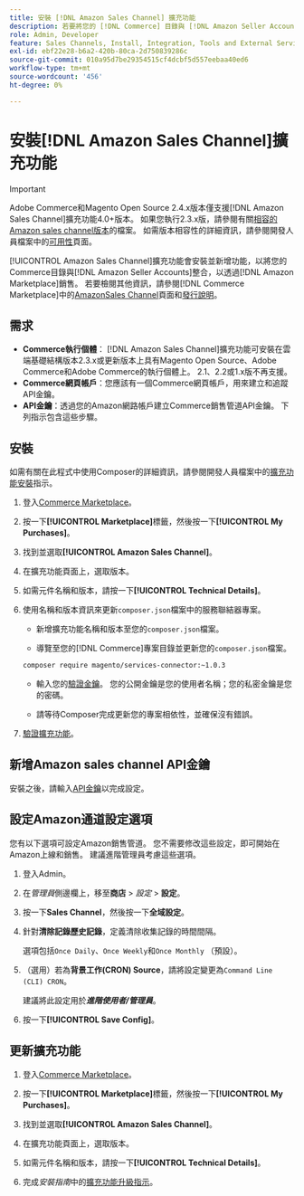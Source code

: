 ```yaml
---
title: 安裝 [!DNL Amazon Sales Channel] 擴充功能
description: 若要將您的 [!DNL Commerce] 目錄與 [!DNL Amazon Seller Accounts] 整合，並透過 [!DNL Amazon Marketplace]銷售，請下載並安裝AmazonSales Channel擴充功能。
role: Admin, Developer
feature: Sales Channels, Install, Integration, Tools and External Services
exl-id: ebf22e28-b6a2-420b-80ca-2d750839286c
source-git-commit: 010a95d7be29354515cf4dcbf5d557eebaa40ed6
workflow-type: tm+mt
source-wordcount: '456'
ht-degree: 0%

---
```


# 安裝[!DNL Amazon Sales Channel]擴充功能

>[!IMPORTANT]
>
>Adobe Commerce和Magento Open Source 2.4.x版本僅支援[!DNL Amazon Sales Channel]擴充功能4.0+版本。 如果您執行2.3.x版，請參閱有關[相容的Amazon sales channel版本](https://docs.magento.com/user-guide/v2.3/sales-channels/amazon/amazon-sales-channel.html)的檔案。 如需版本相容性的詳細資訊，請參閱開發人員檔案中的[可用性](https://experienceleague.adobe.com/docs/commerce-operations/release/product-availability.html)頁面。

[!UICONTROL Amazon Sales Channel]擴充功能會安裝並新增功能，以將您的Commerce目錄與[!DNL Amazon Seller Accounts]整合，以透過[!DNL Amazon Marketplace]銷售。 若要檢閱其他資訊，請參閱[!DNL Commerce Marketplace]中的[AmazonSales Channel](https://marketplace.magento.com/magento-module-amazon.html)頁面和[發行說明](release-notes.md)。

## 需求

- **Commerce執行個體**： [!DNL Amazon Sales Channel]擴充功能可安裝在雲端基礎結構版本2.3.x或更新版本上具有Magento Open Source、Adobe Commerce和Adobe Commerce的執行個體上。 2.1、2.2或1.x版不再支援。
- **Commerce網頁帳戶**：您應該有一個Commerce網頁帳戶，用來建立和追蹤API金鑰。
- **API金鑰**：透過您的Amazon網路帳戶建立Commerce銷售管道API金鑰。 下列指示包含這些步驟。

## 安裝

如需有關在此程式中使用Composer的詳細資訊，請參閱開發人員檔案中的[擴充功能安裝](https://experienceleague.adobe.com/docs/commerce-operations/installation-guide/tutorials/extensions.html)指示。

1. 登入[Commerce Marketplace](https://marketplace.magento.com/customer/account/)。

1. 按一下&#x200B;**[!UICONTROL Marketplace]**&#x200B;標籤，然後按一下&#x200B;**[!UICONTROL My Purchases]**。

1. 找到並選取&#x200B;**[!UICONTROL Amazon Sales Channel]**。

1. 在擴充功能頁面上，選取版本。

1. 如需元件名稱和版本，請按一下&#x200B;**[!UICONTROL Technical Details]**。

1. 使用名稱和版本資訊來更新`composer.json`檔案中的服務聯結器專案。

   - 新增擴充功能名稱和版本至您的`composer.json`檔案。

   - 導覽至您的[!DNL Commerce]專案目錄並更新您的`composer.json`檔案。

   ```bash
   composer require magento/services-connector:~1.0.3
   ```

   - 輸入您的[驗證金鑰](https://experienceleague.adobe.com/docs/commerce-operations/installation-guide/prerequisites/authentication-keys.html)。 您的公開金鑰是您的使用者名稱；您的私密金鑰是您的密碼。

   - 請等待Composer完成更新您的專案相依性，並確保沒有錯誤。

1. [驗證擴充功能](https://experienceleague.adobe.com/docs/commerce-operations/installation-guide/tutorials/extensions.html)。

## 新增Amazon sales channel API金鑰

安裝之後，請輸入[API金鑰](./amazon-verify-api-key.md)以完成設定。

## 設定Amazon通道設定選項

您有以下選項可設定Amazon銷售管道。 您不需要修改這些設定，即可開始在Amazon上線和銷售。 建議進階管理員考慮這些選項。

1. 登入Admin。

1. 在&#x200B;_管理員_&#x200B;側邊欄上，移至&#x200B;**商店** > _設定_ > **設定**。

1. 按一下&#x200B;**Sales Channel**，然後按一下&#x200B;**全域設定**。

1. 針對&#x200B;**清除記錄歷史記錄**，定義清除收集記錄的時間間隔。

   選項包括`Once Daily`、`Once Weekly`和`Once Monthly` （預設）。

1. （選用）若為&#x200B;**背景工作(CRON) Source**，請將設定變更為`Command Line (CLI) CRON`。

   建議將此設定用於&#x200B;**_進階使用者/管理員_**。

1. 按一下&#x200B;**[!UICONTROL Save Config]**。

## 更新擴充功能

1. 登入[Commerce Marketplace](https://marketplace.magento.com/customer/account/)。

1. 按一下&#x200B;**[!UICONTROL Marketplace]**&#x200B;標籤，然後按一下&#x200B;**[!UICONTROL My Purchases]**。

1. 找到並選取&#x200B;**[!UICONTROL Amazon Sales Channel]**。

1. 在擴充功能頁面上，選取版本。

1. 如需元件名稱和版本，請按一下&#x200B;**[!UICONTROL Technical Details]**。

1. 完成&#x200B;_安裝指南_&#x200B;中的[擴充功能升級指示](https://experienceleague.adobe.com/docs/commerce-operations/installation-guide/tutorials/extensions.html)。
